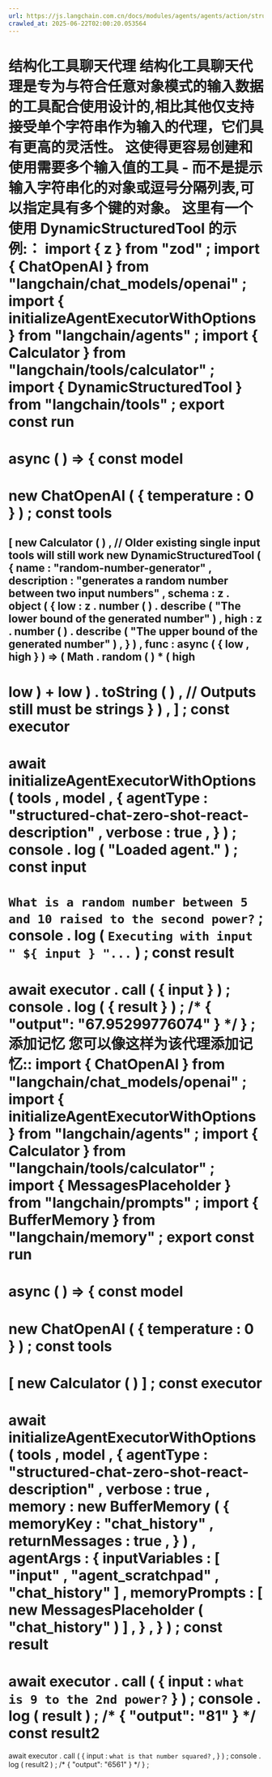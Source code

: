 ```yaml
---
url: https://js.langchain.com.cn/docs/modules/agents/agents/action/structured_chat
crawled_at: 2025-06-22T02:00:20.053564
---
```


结构化工具聊天代理
结构化工具聊天代理是专为与符合任意对象模式的输入数据的工具配合使用设计的,相比其他仅支持接受单个字符串作为输入的代理，它们具有更高的灵活性。
这使得更容易创建和使用需要多个输入值的工具 - 而不是提示输入字符串化的对象或逗号分隔列表,可以指定具有多个键的对象。
这里有一个使用
DynamicStructuredTool
的示例:：
import
{
z
}
from
"zod"
;
import
{
ChatOpenAI
}
from
"langchain/chat_models/openai"
;
import
{
initializeAgentExecutorWithOptions
}
from
"langchain/agents"
;
import
{
Calculator
}
from
"langchain/tools/calculator"
;
import
{
DynamicStructuredTool
}
from
"langchain/tools"
;
export
const
run
=
async
(
)
=>
{
const
model
=
new
ChatOpenAI
(
{
temperature
:
0
}
)
;
const
tools
=
[
new
Calculator
(
)
,
// Older existing single input tools will still work
new
DynamicStructuredTool
(
{
name
:
"random-number-generator"
,
description
:
"generates a random number between two input numbers"
,
schema
:
z
.
object
(
{
low
:
z
.
number
(
)
.
describe
(
"The lower bound of the generated number"
)
,
high
:
z
.
number
(
)
.
describe
(
"The upper bound of the generated number"
)
,
}
)
,
func
:
async
(
{
low
,
high
}
)
=>
(
Math
.
random
(
)
*
(
high
-
low
)
+
low
)
.
toString
(
)
,
// Outputs still must be strings
}
)
,
]
;
const
executor
=
await
initializeAgentExecutorWithOptions
(
tools
,
model
,
{
agentType
:
"structured-chat-zero-shot-react-description"
,
verbose
:
true
,
}
)
;
console
.
log
(
"Loaded agent."
)
;
const
input
=
`
What is a random number between 5 and 10 raised to the second power?
`
;
console
.
log
(
`
Executing with input "
${
input
}
"...
`
)
;
const
result
=
await
executor
.
call
(
{
input
}
)
;
console
.
log
(
{
result
}
)
;
/*
{
"output": "67.95299776074"
}
*/
}
;
添加记忆
​
您可以像这样为该代理添加记忆::
import
{
ChatOpenAI
}
from
"langchain/chat_models/openai"
;
import
{
initializeAgentExecutorWithOptions
}
from
"langchain/agents"
;
import
{
Calculator
}
from
"langchain/tools/calculator"
;
import
{
MessagesPlaceholder
}
from
"langchain/prompts"
;
import
{
BufferMemory
}
from
"langchain/memory"
;
export
const
run
=
async
(
)
=>
{
const
model
=
new
ChatOpenAI
(
{
temperature
:
0
}
)
;
const
tools
=
[
new
Calculator
(
)
]
;
const
executor
=
await
initializeAgentExecutorWithOptions
(
tools
,
model
,
{
agentType
:
"structured-chat-zero-shot-react-description"
,
verbose
:
true
,
memory
:
new
BufferMemory
(
{
memoryKey
:
"chat_history"
,
returnMessages
:
true
,
}
)
,
agentArgs
:
{
inputVariables
:
[
"input"
,
"agent_scratchpad"
,
"chat_history"
]
,
memoryPrompts
:
[
new
MessagesPlaceholder
(
"chat_history"
)
]
,
}
,
}
)
;
const
result
=
await
executor
.
call
(
{
input
:
`
what is 9 to the 2nd power?
`
}
)
;
console
.
log
(
result
)
;
/*
{
"output": "81"
}
*/
const
result2
=
await
executor
.
call
(
{
input
:
`
what is that number squared?
`
,
}
)
;
console
.
log
(
result2
)
;
/*
{
"output": "6561"
}
*/
}
;